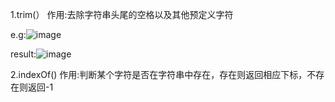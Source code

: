 1.trim(）
作用:去除字符串头尾的空格以及其他预定义字符

e.g:![image](https://github.com/apprentice1012/Java/assets/126549223/549aed8a-e937-4eda-b146-892408a5f708)


result:![image](https://github.com/apprentice1012/Java/assets/126549223/e1e6a9fa-7516-45e5-ba5f-abce067ae65e)

2.indexOf()
作用:判断某个字符是否在字符串中存在，存在则返回相应下标，不存在则返回-1

